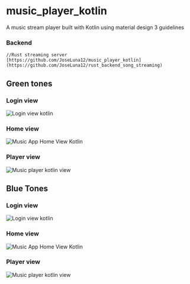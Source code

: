 # music_player_kotlin
A music stream player built with Kotlin using material design 3 guidelines

### Backend
```
//Rust streaming server
[https://github.com/JoseLuna12/music_player_kotlin](https://github.com/JoseLuna12/rust_backend_song_streaming)
```

## Green tones
### Login view
![Login view kotlin](https://firebasestorage.googleapis.com/v0/b/dashboard-blogs-app.appspot.com/o/images%2FThzROsREBLP9kFuUvCnohZ2IABw2%2Fthumbnail_half_Screenshot%202023-08-22%20at%2014.50.26.png?alt=media&token=3c266843-95dc-4667-aabe-4902606889ee)

### Home view
![Music App Home View Kotlin](https://firebasestorage.googleapis.com/v0/b/dashboard-blogs-app.appspot.com/o/images%2FThzROsREBLP9kFuUvCnohZ2IABw2%2Fthumbnail_half_Screenshot%202023-08-22%20at%2014.33.58.png?alt=media&token=b641e4c2-6f52-47d0-b745-a3c4a5cbc9e9)

### Player view
![Music player kotlin view](https://firebasestorage.googleapis.com/v0/b/dashboard-blogs-app.appspot.com/o/images%2FThzROsREBLP9kFuUvCnohZ2IABw2%2Fthumbnail_half_Screenshot%202023-08-22%20at%2014.34.24.png?alt=media&token=a0063ac2-1e57-4ea0-b70a-40bc2c9a2f87)

## Blue Tones
### Login view
![Login view kotlin](https://firebasestorage.googleapis.com/v0/b/dashboard-blogs-app.appspot.com/o/images%2FThzROsREBLP9kFuUvCnohZ2IABw2%2Fthumbnail_half_Screenshot%202023-08-22%20at%2014.52.40.png?alt=media&token=b1e9260e-c678-4e20-aafc-4c681d424a23)

### Home view
![Music App Home View Kotlin](https://firebasestorage.googleapis.com/v0/b/dashboard-blogs-app.appspot.com/o/images%2FThzROsREBLP9kFuUvCnohZ2IABw2%2Fthumbnail_half_Screenshot%202023-08-22%20at%2014.53.53.png?alt=media&token=113c24cf-5ffb-4149-8453-c7590def74b4)

### Player view
![Music player kotlin view](https://firebasestorage.googleapis.com/v0/b/dashboard-blogs-app.appspot.com/o/images%2FThzROsREBLP9kFuUvCnohZ2IABw2%2Fthumbnail_half_Screenshot%202023-08-22%20at%2014.54.25.png?alt=media&token=cdd4fd7b-7505-464c-bf9f-a1e93e530bc8)
